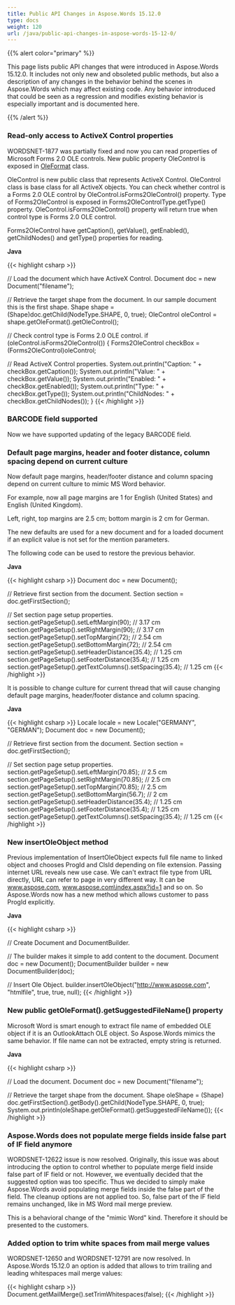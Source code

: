```yaml
---
title: Public API Changes in Aspose.Words 15.12.0
type: docs
weight: 120
url: /java/public-api-changes-in-aspose-words-15-12-0/
---
```


{{% alert color="primary" %}} 

This page lists public API changes that were introduced in Aspose.Words 15.12.0. It includes not only new and obsoleted public methods, but also a description of any changes in the behavior behind the scenes in Aspose.Words which may affect existing code. Any behavior introduced that could be seen as a regression and modifies existing behavior is especially important and is documented here.

{{% /alert %}} 

### **Read-only access to ActiveX Control properties**

WORDSNET-1877 was partially fixed and now you can read properties of Microsoft Forms 2.0 OLE controls. New public property OleControl is exposed in [OleFormat](http://www.aspose.com/api/java/words/com.aspose.words/classes/OleFormat) class.

OleControl is new public class that represents ActiveX Control. OleControl class is base class for all ActiveX objects. You can check whether control is a Forms 2.0 OLE control by OleControl.isForms2OleControl() property. Type of Forms2OleControl is exposed in Forms2OleControlType.getType() property. OleControl.isForms2OleControl() property will return true when control type is Forms 2.0 OLE control.

Forms2OleControl have getCaption(), getValue(), getEnabled(), getChildNodes() and getType() properties for reading.

**Java**

{{< highlight csharp >}}

// Load the document which have ActiveX Control.
Document doc = new Document("filename");

// Retrieve the target shape from the document. In our sample document this is the first shape.
Shape shape = (Shape)doc.getChild(NodeType.SHAPE, 0, true);
OleControl oleControl = shape.getOleFormat().getOleControl();

// Check control type is Forms 2.0 OLE control.
if (oleControl.isForms2OleControl())
{
  Forms2OleControl checkBox = (Forms2OleControl)oleControl;

  // Read ActiveX Control properties.
  System.out.println("Caption: " + checkBox.getCaption());
  System.out.println("Value: " + checkBox.getValue());
  System.out.println("Enabled: " + checkBox.getEnabled());
  System.out.println("Type: " + checkBox.getType());
  System.out.println("ChildNodes: " + checkBox.getChildNodes());
}
{{< /highlight >}}

### **BARCODE field supported**

Now we have supported updating of the legacy BARCODE field.

### **Default page margins, header and footer distance, column spacing depend on current culture**

Now default page margins, header/footer distance and column spacing depend on current culture to mimic MS Word behavior.

For example, now all page margins are 1 for English (United States) and English (United Kingdom).

Left, right, top margins are 2.5 cm; bottom margin is 2 cm for German.

The new defaults are used for a new document and for a loaded document if an explicit value is not set for the mention parameters.

The following code can be used to restore the previous behavior.

**Java**

{{< highlight csharp >}}
Document doc = new Document();

// Retrieve first section from the document.
Section section = doc.getFirstSection();

// Set section page setup properties.
section.getPageSetup().setLeftMargin(90);
 // 3.17 cm
section.getPageSetup().setRightMargin(90);
 // 3.17 cm
section.getPageSetup().setTopMargin(72);
 // 2.54 cm
section.getPageSetup().setBottomMargin(72);
 // 2.54 cm
section.getPageSetup().setHeaderDistance(35.4);
 // 1.25 cm
section.getPageSetup().setFooterDistance(35.4);
 // 1.25 cm
section.getPageSetup().getTextColumns().setSpacing(35.4);
 // 1.25 cm
{{< /highlight >}}

It is possible to change culture for current thread that will cause changing default page margins, header/footer distance and column spacing.

**Java**

{{< highlight csharp >}}
Locale locale = new Locale("GERMANY", "GERMAN");
Document doc = new Document();

// Retrieve first section from the document.
Section section = doc.getFirstSection();

// Set section page setup properties.
section.getPageSetup().setLeftMargin(70.85);
 // 2.5 cm
section.getPageSetup().setRightMargin(70.85);
 // 2.5 cm
section.getPageSetup().setTopMargin(70.85);
 // 2.5 cm
section.getPageSetup().setBottomMargin(56.7);
 // 2 cm
section.getPageSetup().setHeaderDistance(35.4);
 // 1.25 cm
section.getPageSetup().setFooterDistance(35.4);
 // 1.25 cm
section.getPageSetup().getTextColumns().setSpacing(35.4);
 // 1.25 cm
{{< /highlight >}}

### **New insertOleObject method**

Previous implementation of InsertOleObject expects full file name to linked object and chooses ProgId and ClsId depending on file extension. Passing internet URL reveals new use case. We can't extract file type from URL directly, URL can refer to page in very different way. It can be www.aspose.com, www.aspose.com\index.aspx?id=1 and so on. So Aspose.Words now has a new method which allows customer to pass ProgId explicitly.

**Java**

{{< highlight csharp >}}

// Create Document and DocumentBuilder.

// The builder makes it simple to add content to the document.
Document doc = new Document();
DocumentBuilder builder = new DocumentBuilder(doc);

// Insert Ole Object.
builder.insertOleObject("http://www.aspose.com", "htmlfile", true, true, null);
{{< /highlight >}}

### **New public getOleFormat().getSuggestedFileName() property**

Microsoft Word is smart enough to extract file name of embedded OLE object if it is an OutlookAttach OLE object. So Aspose.Words mimics the same behavior. If file name can not be extracted, empty string is returned.

**Java**

{{< highlight csharp >}}

// Load the document.
Document doc = new Document("filename");

// Retrieve the target shape from the document.
Shape oleShape = (Shape) doc.getFirstSection().getBody().getChild(NodeType.SHAPE, 0, true);
System.out.println(oleShape.getOleFormat().getSuggestedFileName());
{{< /highlight >}}

### **Aspose.Words does not populate merge fields inside false part of IF field anymore**

WORDSNET-12622 issue is now resolved. Originally, this issue was about introducing the option to control whether to populate merge field inside false part of IF field or not. However, we eventually decided that the suggested option was too specific. Thus we decided to simply make Aspose.Words avoid populating merge fields inside the false part of the field. The cleanup options are not applied too. So, false part of the IF field remains unchanged, like in MS Word mail merge preview.

This is a behavioral change of the "mimic Word" kind. Therefore it should be presented to the customers.

### **Added option to trim white spaces from mail merge values**

WORDSNET-12650 and WORDSNET-12791 are now resolved. In Aspose.Words 15.12.0 an option is added that allows to trim trailing and leading whitespaces mail merge values:

{{< highlight csharp >}}
Document.getMailMerge().setTrimWhitespaces(false);
{{< /highlight >}}
